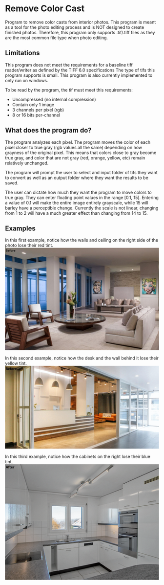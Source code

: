 # Remove Color Cast
Program to remove color casts from interior photos.
This program is meant as a tool for the photo editing process and is NOT designed to create finished photos.
Therefore, this program only supports .tif/.tiff files as they are the most common file type when photo editing. 

## Limitations
This program does not meet the requirements for a baseline tiff reader/writer as defined by the TIFF 6.0 specifications
The type of tifs this program supports is small. This program is also currently implemented to only run on windows. 

To be read by the program, the tif must meet this requirements:
* Uncompressed (no internal compression)
* Contain only 1 image
* 3 channels per pixel (rgb)
* 8 or 16 bits per-channel

## What does the program do?
The program analyzes each pixel. The program moves the color of each pixel closer to true gray (rgb values all the same) depending on how grayness of the original pixel. This means that colors close to gray become true gray, and color that are not gray (red, orange, yellow, etc) remain relatively unchanged. 

The program will prompt the user to select and input folder of tifs they want to convert as well as an output folder where they want the results to be saved.

The user can dictate how much they want the program to move colors to true gray. They can enter floating point values in the range [0.1, 15]. Entering a value of 0.1 will make the entire image entirely grayscale, while 15 will barley have a perceptible change. Currently the scale is not linear, changing from 1 to 2 will have a much greater effect than changing from 14 to 15. 

## Examples

In this first example, notice how the walls and ceiling on the right side of the photo lose their red tint.
![](examples/example2.gif)

In this second example, notice how the desk and the wall behind it lose their yellow tint.
![](examples/example3.gif)

In this third example, notice how the cabinets on the right lose their blue tint. 
![](examples/example1.gif)
